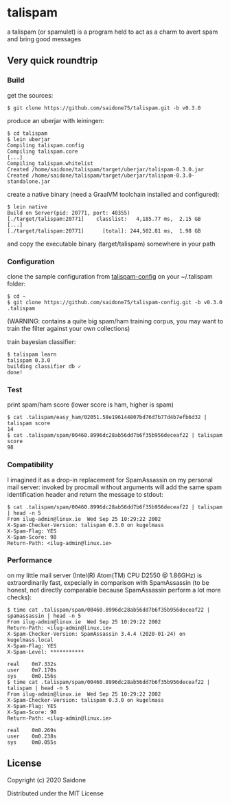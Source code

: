 # talispam
a talispam (or spamulet) is a program held to act as a charm to avert spam and bring good messages

## Very quick roundtrip
### Build
get the sources:
```console
$ git clone https://github.com/saidone75/talispam.git -b v0.3.0
```
produce an uberjar with leiningen:
```console
$ cd talispam
$ lein uberjar
Compiling talispam.config
Compiling talispam.core
[...]
Compiling talispam.whitelist
Created /home/saidone/talispam/target/uberjar/talispam-0.3.0.jar
Created /home/saidone/talispam/target/uberjar/talispam-0.3.0-standalone.jar
```
create a native binary (need a GraalVM toolchain installed and configured):
```console
$ lein native
Build on Server(pid: 20771, port: 40355)
[./target/talispam:20771]    classlist:   4,185.77 ms,  2.15 GB
[...]
[./target/talispam:20771]      [total]: 244,502.81 ms,  1.98 GB
```
and copy the executable binary (target/talispam) somewhere in your path
### Configuration
clone the sample configuration from [talispam-config](https://github.com/saidone75/talispam-config) on your ~/.talispam folder:
```console
$ cd ~
$ git clone https://github.com/saidone75/talispam-config.git -b v0.3.0 .talispam
```
(WARNING: contains a quite big spam/ham training corpus, you may want to train the filter against your own collections)

train bayesian classifier:
```console
$ talispam learn
talispam 0.3.0
building classifier db ✓
done!
```
### Test
print spam/ham score (lower score is ham, higher is spam)
```console
$ cat .talispam/easy_ham/02051.58e196144807bd76d7b77d4b7efb6d32 | talispam score
14
$ cat .talispam/spam/00460.8996dc28ab56dd7b6f35b956deceaf22 | talispam score
98
```
### Compatibility
I imagined it as a drop-in replacement for SpamAssassin on my personal mail server: invoked by procmail without arguments will add the same spam identification header and return the message to stdout:
```console
$ cat .talispam/spam/00460.8996dc28ab56dd7b6f35b956deceaf22 | talispam | head -n 5
From ilug-admin@linux.ie  Wed Sep 25 10:29:22 2002
X-Spam-Checker-Version: talispam 0.3.0 on kugelmass
X-Spam-Flag: YES
X-Spam-Score: 98
Return-Path: <ilug-admin@linux.ie>
```
### Performance
on my little mail server (Intel(R) Atom(TM) CPU D2550   @ 1.86GHz) is extraordinarily fast, expecially in comparison with SpamAssassin (to be honest, not directly comparable because SpamAssassin perform a lot more checks):
```console
$ time cat .talispam/spam/00460.8996dc28ab56dd7b6f35b956deceaf22 | spamassassin | head -n 5
From ilug-admin@linux.ie  Wed Sep 25 10:29:22 2002
Return-Path: <ilug-admin@linux.ie>
X-Spam-Checker-Version: SpamAssassin 3.4.4 (2020-01-24) on kugelmass.local
X-Spam-Flag: YES
X-Spam-Level: ***********

real    0m7.332s
user    0m7.170s
sys     0m0.156s
$ time cat .talispam/spam/00460.8996dc28ab56dd7b6f35b956deceaf22 | talispam | head -n 5
From ilug-admin@linux.ie  Wed Sep 25 10:29:22 2002
X-Spam-Checker-Version: talispam 0.3.0 on kugelmass
X-Spam-Flag: YES
X-Spam-Score: 98
Return-Path: <ilug-admin@linux.ie>

real    0m0.269s
user    0m0.238s
sys     0m0.055s
```

## License
Copyright (c) 2020 Saidone

Distributed under the MIT License
